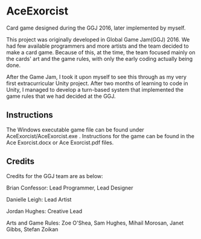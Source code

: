 # AceExorcist
Card game designed during the GGJ 2016, later implemented by myself.


This project was originally developed in Global Game Jam(GGJ) 2016. 
We had few available programmers and more artists and the team decided to make a card game.
Because of this, at the time, the team focused mainly on the cards' art and the game rules, with only the early coding actually being done.

After the Game Jam, I took it upon myself to see this through as my very first extracurricular Unity project. 
After two months of learning to code in Unity, I managed to develop a turn-based system that implemented the game rules that we had decided at the GGJ.


## Instructions

The Windows executable game file can be found under AceExorcist/AceExorcist.exe . 
Instructions for the game can be found in the Ace Exorcist.docx or Ace Exorcist.pdf files.


## Credits

Credits for the GGJ team are as below:

Brian Confessor: Lead Programmer, Lead Designer

Danielle Leigh: Lead Artist

Jordan Hughes: Creative Lead

Arts and Game Rules: Zoe O'Shea, Sam Hughes, Mihail Morosan, Janet Gibbs, Stefan Zoikan
